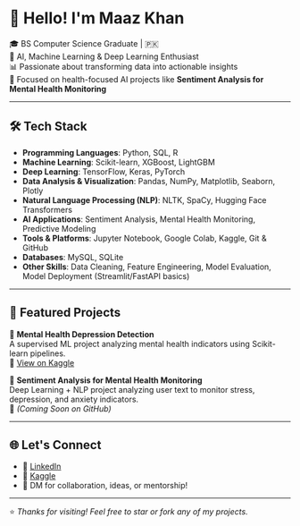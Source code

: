 # 👋 Hello! I'm Maaz Khan  

🎓 BS Computer Science Graduate | 🇵🇰  
🤖 AI, Machine Learning & Deep Learning Enthusiast  
📊 Passionate about transforming data into actionable insights  
📍 Focused on health-focused AI projects like **Sentiment Analysis for Mental Health Monitoring**  

---

## 🛠️ Tech Stack  

- **Programming Languages**: Python, SQL, R  
- **Machine Learning**: Scikit-learn, XGBoost, LightGBM  
- **Deep Learning**: TensorFlow, Keras, PyTorch  
- **Data Analysis & Visualization**: Pandas, NumPy, Matplotlib, Seaborn, Plotly  
- **Natural Language Processing (NLP)**: NLTK, SpaCy, Hugging Face Transformers  
- **AI Applications**: Sentiment Analysis, Mental Health Monitoring, Predictive Modeling  
- **Tools & Platforms**: Jupyter Notebook, Google Colab, Kaggle, Git & GitHub  
- **Databases**: MySQL, SQLite  
- **Other Skills**: Data Cleaning, Feature Engineering, Model Evaluation, Model Deployment (Streamlit/FastAPI basics)  

---

## 🚀 Featured Projects  

🔬 **Mental Health Depression Detection**  
A supervised ML project analyzing mental health indicators using Scikit-learn pipelines.  
📎 [View on Kaggle](https://www.kaggle.com/code/maazkhan636/mental-health-depression-detection-using-ml/notebook)  

🧠 **Sentiment Analysis for Mental Health Monitoring**  
Deep Learning + NLP project analyzing user text to monitor stress, depression, and anxiety indicators.  
📎 *(Coming Soon on GitHub)*  

---

## 🌐 Let's Connect  

- 🔗 [LinkedIn](https://www.linkedin.com/in/maazkhano)  
- 🧠 [Kaggle](https://www.kaggle.com/maazkhan636)  
- 💬 DM for collaboration, ideas, or mentorship!  

---

⭐ *Thanks for visiting! Feel free to star or fork any of my projects.*  
